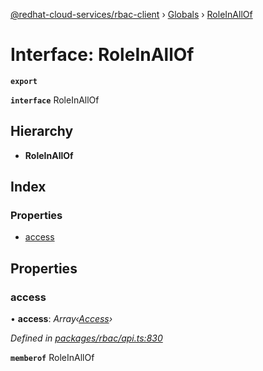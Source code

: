 [@redhat-cloud-services/rbac-client](../README.md) › [Globals](../globals.md) › [RoleInAllOf](roleinallof.md)

# Interface: RoleInAllOf

**`export`** 

**`interface`** RoleInAllOf

## Hierarchy

* **RoleInAllOf**

## Index

### Properties

* [access](roleinallof.md#access)

## Properties

###  access

• **access**: *Array‹[Access](access.md)›*

*Defined in [packages/rbac/api.ts:830](https://github.com/RedHatInsights/javascript-clients/blob/master/packages/rbac/api.ts#L830)*

**`memberof`** RoleInAllOf
